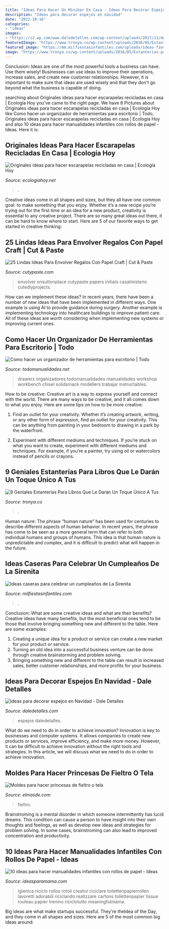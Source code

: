 ```yaml
---
title: "Ideas Para Hacer Un Minibar En Casa - Ideas Para Decorar Espejos En Navidad"
description: "Ideas para decorar espejos en navidad"
date: "2022-10-16"
categories:
- "ideas"
images:
- "https://i2.wp.com/www.daledetalles.com/wp-content/uploads/2017/11/decorar-espejos-en-navidad.jpg?resize=550%2C736"
featuredImage: "https://www.tronya.co/wp-content/uploads/2016/05/Estanterias-para-libros-7-768x512.jpg"
featured_image: "https://mm.milfiestasinfantiles.com/uploads/ideas-fiestas-infantiles/cumpleanos-la-sirenita-casero.jpg"
image: "https://www.tronya.co/wp-content/uploads/2016/05/Estanterias-para-libros-7-768x512.jpg"
---
```



Conclusion: Ideas are one of the most powerful tools a business can have. Use them wisely!
Businesses can use ideas to improve their operations, increase sales, and create new customer relationships. However, it is important to make sure that ideas are used wisely and that they don't go beyond what the business is capable of doing.

	

		
searching about Originales ideas para hacer escarapelas recicladas en casa | Ecología Hoy you've came to the right page. We have 8 Pictures about Originales ideas para hacer escarapelas recicladas en casa | Ecología Hoy like Como hacer un organizador de herramientas para escritorio | Todo, Originales ideas para hacer escarapelas recicladas en casa | Ecología Hoy and also 10 ideas para hacer manualidades infantiles con rollos de papel - Ideas. Here it is:
		
    
## Originales Ideas Para Hacer Escarapelas Recicladas En Casa | Ecología Hoy

<img loading=lazy src="https://ecologiahoy.net/wp-content/uploads/2016/06/escarapelas...-027.jpg" onerror="this.onerror=null;this.src='https://tse2.mm.bing.net/th?id=OIP.OPoewPScBOqgg1ouoPRixgHaJ3&amp;pid=15.1';" alt="Originales ideas para hacer escarapelas recicladas en casa | Ecología Hoy">

_Source: ecologiahoy.net_

>. 

	

Creative ideas come in all shapes and sizes, but they all have one common goal: to make something that you enjoy. Whether it’s a new recipe you’re trying out for the first time or an idea for a new product, creativity is essential to any creative project. There are so many great ideas out there, it can be hard to know where to start. Here are 5 of our favorite ways to get started in creative thinking: 

    
## 25 Lindas Ideas Para Envolver Regalos Con Papel Craft | Cut &amp; Paste

<img loading=lazy src="http://www.cutypaste.com/wp-content/uploads/2015/12/efe31129ef61a10e93cccc9b41504c2e.jpg" onerror="this.onerror=null;this.src='https://tse1.mm.bing.net/th?id=OIP.CX1MMfqg4DXum3TUYG2TqwHaLH&amp;pid=15.1';" alt="25 Lindas Ideas Para Envolver Regalos Con Papel Craft | Cut &amp; Paste">

_Source: cutypaste.com_

>envolver onsuttonplace cutypaste papers initials casalmisterio cutediyprojects. 

	

How can we implement these ideas?
In recent years, there have been a number of new ideas that have been implemented in different ways. One example is using AI to provide guidance during surgery. Another example is implementing technology into healthcare buildings to improve patient care. All of these ideas are worth considering when implementing new systems or improving current ones.

    
## Como Hacer Un Organizador De Herramientas Para Escritorio | Todo

<img loading=lazy src="https://www.todomanualidades.net/wp-content/uploads/2014/08/Como-hacer-un-organizador-de-herramientas-introd.jpg" onerror="this.onerror=null;this.src='https://tse2.mm.bing.net/th?id=OIP.rwPZIURSN1Ct1YEyCMG4sgHaE7&amp;pid=15.1';" alt="Como hacer un organizador de herramientas para escritorio | Todo">

_Source: todomanualidades.net_

>drawers organizadores todomanualidades manualidades workshop workbench chisel solidsmack modellers trabajar instructables. 

	

How to be creative:
Creative art is a way to express yourself and connect with the world. There are many ways to be creative, and it all comes down to what you enjoy. Here are some tips on how to be more creative:
1. Find an outlet for your creativity. Whether it’s creating artwork, writing, or any other form of expression, find an outlet for your creativity. This can be anything from painting in your bedroom to drawing in a park by the waterfront.

2. Experiment with different mediums and techniques. If you’re stuck on what you want to create, experiment with different mediums and techniques. For example, if you’re a painter, try using oil or watercolors instead of pencils or crayons.

    
## 9 Geniales Estanterías Para Libros Que Le Darán Un Toque Único A Tus

<img loading=lazy src="https://www.tronya.co/wp-content/uploads/2016/05/Estanterias-para-libros-7-768x512.jpg" onerror="this.onerror=null;this.src='https://tse3.mm.bing.net/th?id=OIP.LH9rcnc5Khl9VP3UZOd09wHaE8&amp;pid=15.1';" alt="9 Geniales Estanterías Para Libros Que Le Darán Un Toque Único A Tus">

_Source: tronya.co_

>. 

	

Human nature:
The phrase “human nature” has been used for centuries to describe different aspects of human behavior. In recent years, the phrase has come to be seen as a more general term that can refer to both individual humans and groups of humans. This idea is that human nature is unpredictable and complex, and it is difficult to predict what will happen in the future.

    
## Ideas Caseras Para Celebrar Un Cumpleaños De La Sirenita

<img loading=lazy src="https://mm.milfiestasinfantiles.com/uploads/ideas-fiestas-infantiles/cumpleanos-la-sirenita-casero.jpg" onerror="this.onerror=null;this.src='https://tse3.mm.bing.net/th?id=OIP.5x5uh01nqNnCRa7EkXFlrAHaKY&amp;pid=15.1';" alt="Ideas caseras para celebrar un cumpleaños de La Sirenita">

_Source: milfiestasinfantiles.com_

>. 

	

Conclusion: What are some creative ideas and what are their benefits?
Creative ideas have many benefits, but the most beneficial ones tend to be those that involve bringing something new and different to the table. Here are some examples:
1. Creating a unique idea for a product or service can create a new market for your product or service.
2. Turning an old idea into a successful business venture can be done through creative brainstorming and problem solving.
3. Bringing something new and different to the table can result in increased sales, better customer relationships, and more profits for your business.

    
## Ideas Para Decorar Espejos En Navidad - Dale Detalles

<img loading=lazy src="https://i2.wp.com/www.daledetalles.com/wp-content/uploads/2017/11/decorar-espejos-en-navidad.jpg?resize=550%2C736" onerror="this.onerror=null;this.src='https://tse1.mm.bing.net/th?id=OIP.1HQ3sdW2uL0kTfrCiyTlHgHaJ6&amp;pid=15.1';" alt="Ideas para decorar espejos en Navidad - Dale Detalles">

_Source: daledetalles.com_

>espejos daledetalles. 

	

What do we need to do in order to achieve innovation?
Innovation is key to businesses and computer systems. It allows companies to create new products or services, improve efficiency, and make more money. However, it can be difficult to achieve innovation without the right tools and strategies. In this article, we will discuss what we need to do in order to achieve innovation.

    
## Moldes Para Hacer Princesas De Fieltro O Tela

<img loading=lazy src="http://elmasde.com/wp-content/uploads/2015/11/Moldes-para-hacer-princesas-de-fieltro-o-tela04-683x1024.jpg" onerror="this.onerror=null;this.src='https://tse3.mm.bing.net/th?id=OIP.JRRtmqxXgNBne25_n7zTgwHaLG&amp;pid=15.1';" alt="Moldes para hacer princesas de fieltro o tela">

_Source: elmasde.com_

>fieltro. 

	

Brainstroming is a mental disorder in which someone intermittently has lucid dreams. This condition can cause a person to have insight into their own thoughts and feelings, as well as develop new ideas and strategies for problem solving. In some cases, brainstroming can also lead to improved concentration and productivity.

    
## 10 Ideas Para Hacer Manualidades Infantiles Con Rollos De Papel - Ideas

<img loading=lazy src="https://www.ideasparamama.com/wp-content/uploads/2016/06/tren.jpg" onerror="this.onerror=null;this.src='https://tse4.mm.bing.net/th?id=OIP.L6LpdFIV1-Dx0Cwmn7wYuQHaKP&amp;pid=15.1';" alt="10 ideas para hacer manualidades infantiles con rollos de papel - Ideas">

_Source: ideasparamama.com_

>igienica riciclo rollos rotoli creativi riciclare toilettenpapierrollen lavoretti adorabili riciclando realizzare cartons toilettenpapier tissue rouleau papier trenino riciclotutto meaningfulmama. 

	

Big ideas are what make startups successful. They're theIdea of the Day, and they come in all shapes and sizes. Here are 5 of the most common big ideas around:

